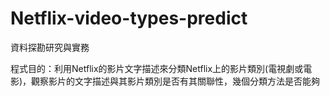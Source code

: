 # Netflix-video-types-predict
資料探勘研究與實務  

程式目的：利用Netflix的影片文字描述來分類Netflix上的影片類別(電視劇或電影)，觀察影片的文字描述與其影片類別是否有其關聯性，幾個分類方法是否能夠
